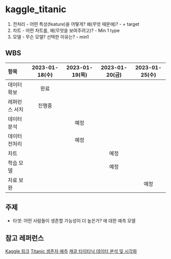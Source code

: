 # kaggle_titanic
1. 전처리 - 어떤 특성(feature)을 어떻게? 왜(무엇 때문에)? - + target
2. 차트 - 어떤 차트를, 왜(무엇을 보여주려고)? - Min 1 type
3. 모델 - 무슨 모델? 선택한 이유는? - min1

## WBS
|항목|2023-01-18(수)|2023-01-19(목)|2023-01-20(금)|2023-01-25(수)|
|:-|:-:|:-:|:-:|:-:|
|데이터 확보|완료||||
|레퍼런스 서치|진행중||||
|데이터 분석||예정|||
|데이터 전처리||예정|||
|차트|||예정||
|학습 모델|||예정||
|자료 보완||||예정|

## 주제
- 타겟: 어떤 사람들이 생존할 가능성이 더 높은가? 에 대한 예측 모델

## 참고 레퍼런스
[Kaggle 링크](https://www.kaggle.com/competitions/titanic/data)
[Titanic 생존자 예측](https://computer-science-student.tistory.com/113)
[캐글 타이타닉 데이터 분석 및 시각화](https://joecho.tistory.com/entry/ai-kaggle-titanic-data-analysis)